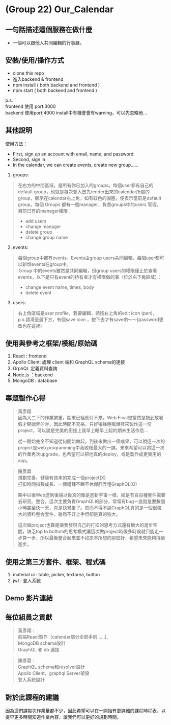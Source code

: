 # (Group 22) Our_Calendar

## 一句話描述這個服務在做什麼

- 一個可以跟他人共同編輯的行事曆。

## 安裝/使用/操作方式

- clone this repo
- 進入backend & frontend
- npm install ( both backend and frontend )
- npm start ( both backend and frontend )

p.s. <br/>
frontend 使用 port:3000 <br/>
backend 使用port:4000
install中有機會會有warning，可以先忽略他...

## 其他說明

使用方法：
- First, sign up an account with email, name, and password.
- Second, sign in.
- In the calendar, we can create events, create new group......

1. groups:
> 在右方的中間區域，是所有你已加入的groups。每個user都有自己的default group，也就是每次登入首先render出來的calendar所屬的group，顯示在calendar右上角，如有紅色的圓圈，便表示當前是default group。每個 Groups 都有一個manager，負責groups中的users 管理。<br/>
> 目前已有的manager權限：
> - add users
> - change manager
> - delete group
> - change group name<br/>

2. events:
> 每個group中都有events。Events由group users共同編輯，每個user都可以新增events在group中。<br/>
> Ｇroup 中的events雖然是共同編輯，但group users的權限僅止於查看events，以下是只有event的持有者才有權限做的事（位於右下角區域）：
> - change event name, times, body
> - delete event

3. users:
> 右上角區域是user profile。若要編輯，請按右上角的edit icon (pen)。<br/>
> p.s.請滑至最下方，有個save icon ，按下去才有save喲～～(password更改也在這裡)

## 使用與參考之框架/模組/原始碼

1. React : frontend
2. Apollo Client: 處理 client 端和 GraphQL schema的連接
3. GrphQL 定義資料查詢
4. Node.js ：backend
5. MongoDB : database

## 專題製作心得

> 黃彥翔<br>
> 因為大二下的作業繁重，期末已經應付不來，Web Final想當然是拖到放暑假才開始弄＠＠，因此時間不充裕，只好犧牲睡眠爆肝來製作這一份project，可以說是完美的銜接上我早上睡早上起的期末生活作息...
>
>從一開始完全不知道從何開始做起，到後來做出一個成果，可以說這一次的project是web proqramming中我收穫最大的一課。未來希望可以將這一次的作業再次upgrade，也希望可以把他真的deploy，或是製作成更實用的app。

> 陳彥霖<br>
> 規劃完善、健康有效率的完成一個project(X)<br>
> 打扣時間指數成長、一個禮拜不眠不休爆肝弄懂GraphQL(O)<br>
> 
> 期中以後Web進到後端以後真的像是進新宇宙一樣，總是有百百種套件需要去研究、整合，這次主要負責GraphQL的部分，常常有bugㄧ底就是要數個小時甚至快一天，真是快累掛了。然而不得不說GraphQL真的是一個很強大的資料整合套件，雖然不好上手但卻是真的強大。
> 
> 這次做project也算是讓我發現自己的打扣的思考方式還有蠻大的進步空間，缺乏top to bottom的思考模式讓這次做project時很多時候就只能走一步算一步，所以最後整合起來並不如原本所想的那麼好，希望未來能夠持續進步。


## 使用之第三方套件、框架、程式碼

1. material ui : table, picker, textarea, button
2. jwt : 登入系統


## Demo 影片連結

## 每位組員之貢獻

> 黃彥翔 : <br>
> 前端React製作（calendar部分全部手刻......),<br/>
> MongoDB schema設計<br>
> GraphQL 和 db 連接

> 陳彥霖 : <br>
> GraphQL schema和resolver設計<br>
> Apollo Client、graphql Server架設<br>
> 登入系統設計

## 對於此課程的建議

因為這們課每次作業量都不少，因此希望可以在一開始有更詳細的課程時程表，以提早更多時間知道作業內容，讓我們可以更好的規劃時間。


